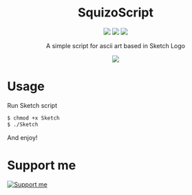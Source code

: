<h1 align="center">SquizoScript</h1>
<p align="center">
  <img src="https://img.shields.io/badge/MAINTAINED-YES-green?style=for-the-badge">
  <img src="https://img.shields.io/badge/LICENSE-MIT-blue?style=for-the-badge">
  <img src="https://img.shields.io/github/issues/P4NAD3ROXIS/SquizoScript?style=for-the-badge">
</p>

<p align="center">A simple script for ascii art based in Sketch Logo</p>

<p align="center">
  <img src="https://media1.giphy.com/media/i6nJuhcd7E4pcPlbVY/giphy.gif">
</p>

# Usage

Run Sketch script

```bash
$ chmod +x Sketch
$ ./Sketch
```
And enjoy!

# Support me

[![Support me](https://www.ko-fi.com/img/githubbutton_sm.svg)](https://ko-fi.com/panaderoxis)
